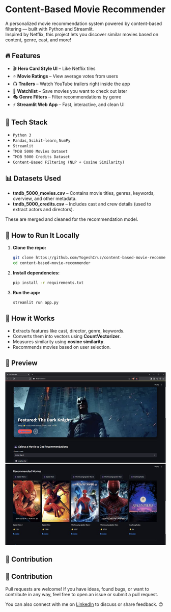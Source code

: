 
# Content-Based Movie Recommender

A personalized movie recommendation system powered by content-based filtering — built with Python and Streamlit.  
Inspired by Netflix, this project lets you discover similar movies based on content, genre, cast, and more!

## 🔥 Features

- 🎬 **Hero Card Style UI** – Like Netflix tiles
- ⭐ **Movie Ratings** – View average votes from users
- 📺 **Trailers** – Watch YouTube trailers right inside the app
- 📂 **Watchlist** – Save movies you want to check out later
- 🎭 **Genre Filters** – Filter recommendations by genre
- ⚡ **Streamlit Web App** – Fast, interactive, and clean UI

## 🧠 Tech Stack

- `Python 3`
- `Pandas`, `Scikit-learn`, `NumPy`
- `Streamlit`
- `TMDB 5000 Movies Dataset`
- `TMDB 5000 Credits Dataset`
- `Content-Based Filtering (NLP + Cosine Similarity)`

## 📊 Datasets Used

- **tmdb_5000_movies.csv** – Contains movie titles, genres, keywords, overview, and other metadata.
- **tmdb_5000_credits.csv** – Includes cast and crew details (used to extract actors and directors).

These are merged and cleaned for the recommendation model.

## 🚀 How to Run It Locally

1. **Clone the repo:**
   ```bash
   git clone https://github.com/YogeshCruz/content-based-movie-recommender.git
   cd content-based-movie-recommender
   ```

2. **Install dependencies:**
   ```bash
   pip install -r requirements.txt
   ```

3. **Run the app:**
   ```bash
   streamlit run app.py
   ```

## 🧠 How it Works

- Extracts features like cast, director, genre, keywords.
- Converts them into vectors using **CountVectorizer**.
- Measures similarity using **cosine similarity**.
- Recommends movies based on user selection.

## 📸 Preview
![UI Preview](assets/image.png)
![Another Preview](assets/ui.jpg)



## 🤝 Contribution

## 🤝 Contribution

Pull requests are welcome! If you have ideas, found bugs, or want to contribute in any way, feel free to open an issue or submit a pull request. 

You can also connect with me on [LinkedIn](https://www.linkedin.com/in/yogeshwaran-k-363800210/) to discuss or share feedback. 😊


